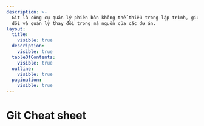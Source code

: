 ```yaml
---
description: >-
  Git là công cụ quản lý phiên bản không thể thiếu trong lập trình, giúp theo
  dõi và quản lý thay đổi trong mã nguồn của các dự án.
layout:
  title:
    visible: true
  description:
    visible: true
  tableOfContents:
    visible: true
  outline:
    visible: true
  pagination:
    visible: true
---
```


# Git Cheat sheet

